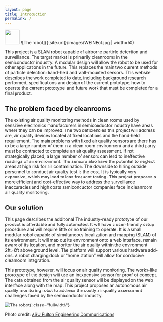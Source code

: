 ```yaml
---
layout: page
title: Introduction
permalink: /
---
```

<img src="{{site.url}}/images/WEINBot.jpg" width="48">
![The robot]({{site.url}}/images/WEINBot.jpg | width=50)

This project is a SLAM robot capable of airborne particle detection and surveillance. The target market is primarily cleanrooms in the semiconductor industry. A modular design will allow the robot to be used for other applications in the future. This replaces the main two current methods of particle detection: hand-held and wall-mounted sensors. This website describes the work completed to date, including background research performed, specifications and design of the current prototype, how to operate the current prototype, and future work that must be completed for a final product.

## The problem faced by cleanrooms

The existing air quality monitoring methods in clean rooms used by sensitive electronics
manufacturers in semiconductor industry have areas where they can be improved. The two
deficiencies this project will address are, air quality devices located at fixed locations and the
hand-held requirement. The main problems with fixed air quality sensors are there has to be a
large number of them in a clean room environment and a third party must be contracted to
complete an air quality assessment. If not strategically placed, a large number of sensors can lead
to ineffective readings of an environment. The sensors also have the potential to neglect areas at
high risk for air contamination. The downside to hiring outside personnel to conduct air quality
test is the cost. It is typically very expensive, which may lead to less frequent testing. This
project proposes a more efficient and cost-effective way to address the surveillance inaccuracies
and high costs semiconductor companies face in cleanroom air quality monitoring.

## Our solution
This page describes the additional 
The industry-ready prototype of our product is affordable and fully automated. It will have a
user-friendly setup procedure and will require little or no training to operate. It is a small
modular robot capable of simultaneous localization and mapping (SLAM) of its environment. It
will map out its environment onto a web interface, remain aware of its location, and monitor the
air quality within the environment 2ft.-6ft above ground level. The platform will support various
hardware add-ons. A robot charging dock or “home station” will allow for conducive cleanroom
integration.

This prototype, however, will focus on air quality monitoring. The works-like prototype of the
design will use an inexpensive sensor for proof of concept. The data obtained from the air quality
sensor will be displayed on the web interface along with the map. This project proposes an
autonomous air quality monitoring robot to address the costly air quality assessment challenges
faced by the semiconductor industry.

![The robot]({{site.url}}/images/robotDemo1.jpg){: class="fullwidth"}

Photo credit: [ASU Fulton Engineering Communications](https://www.flickr.com/photos/fultonengineering/)
